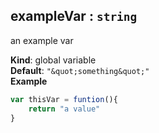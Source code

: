 <a name="exampleVar"></a>

## exampleVar : <code>string</code>
an example var

**Kind**: global variable  
**Default**: <code>&quot;\&quot;something\&quot;&quot;</code>  
**Example**  
```js
var thisVar = funtion(){
    return "a value"
}
```
